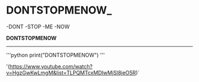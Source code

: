 # DONTSTOPMENOW_

-DONT
-STOP
-ME
-NOW

**DONTSTOPMENOW**


----------------------------------------


'''python
print("DONTSTOPMENOW")
'''



'(https://www.youtube.com/watch?v=HgzGwKwLmgM&list=TLPQMTcxMDIwMjSl8jeO5R)`
